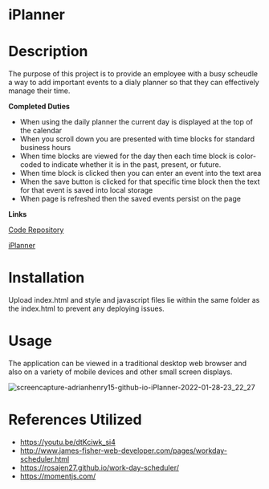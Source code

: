 # iPlanner

# Description
The purpose of this project is to provide an employee with a busy scheudle a way to add important events to a dialy planner so that they can effectively  manage their time.

**Completed Duties**
- When using the daily planner the current day is displayed at the top of the calendar
- When you scroll down you are presented with time blocks for standard business hours
- When time blocks are viewed for the day then each time block is color-coded to indicate whether it is in the past, present, or future.
- When time block is clicked then you can enter an event into the text area
- When the save button is clicked for that specific time block then the text for that event is saved into local storage
- When page is refreshed then the saved events persist on the page

**Links**

[Code Repository](https://github.com/AdrianHenry15/iPlanner)

[iPlanner]()

# Installation
Upload index.html and style and javascript files lie within the same folder as the index.html to prevent any deploying issues.

# Usage
The application can be viewed in a traditional desktop web browser and also on a variety of mobile devices and other small screen displays.

![screencapture-adrianhenry15-github-io-iPlanner-2022-01-28-23_22_27](https://user-images.githubusercontent.com/95331448/151647041-e6863d6d-f335-49dd-b19c-e03a38c61336.jpg)

# References Utilized
- https://youtu.be/dtKciwk_si4
- http://www.james-fisher-web-developer.com/pages/workday-scheduler.html
- https://rosajen27.github.io/work-day-scheduler/
- https://momentjs.com/
